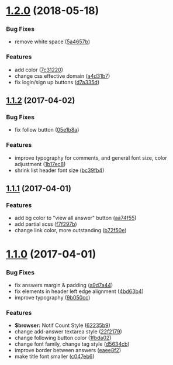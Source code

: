 <a name="1.2.0"></a>
# [1.2.0](https://github.com/winddweb/zhihu-css/compare/v1.1.2...v) (2018-05-18)


### Bug Fixes

* remove white space ([5a4657b](https://github.com/winddweb/zhihu-css/commit/5a4657b))

### Features

* add color ([7c31220](https://github.com/winddweb/zhihu-css/commit/7c31220))
* change css effective domain ([a4d31b7](https://github.com/winddweb/zhihu-css/commit/a4d31b7))
* fix login/sign up buttons ([d7a335d](https://github.com/winddweb/zhihu-css/commit/d7a335d))



<a name="1.1.2"></a>
## [1.1.2](https://github.com/winddweb/zhihu-css/compare/v1.1.1...v1.1.2) (2017-04-02)


### Bug Fixes

* fix follow button ([05e1b8a](https://github.com/winddweb/zhihu-css/commit/05e1b8a))


### Features

* improve typography for comments, and general font size, color adjustment ([1b17ec8](https://github.com/winddweb/zhihu-css/commit/1b17ec8))
* shrink list header font size ([bc39fb4](https://github.com/winddweb/zhihu-css/commit/bc39fb4))



<a name="1.1.1"></a>
## [1.1.1](https://github.com/winddweb/zhihu-css/compare/1.1.0...v1.1.1) (2017-04-01)


### Features

* add bg color to "view all answer" button ([aa74f55](https://github.com/winddweb/zhihu-css/commit/aa74f55))
* add partial scss ([f7f297b](https://github.com/winddweb/zhihu-css/commit/f7f297b))
* change link color, more outstanding ([b72f50e](https://github.com/winddweb/zhihu-css/commit/b72f50e))



<a name="1.1.0"></a>
# [1.1.0](https://github.com/winddweb/zhihu-css/compare/62235b9...1.1.0) (2017-04-01)


### Bug Fixes

* fix answers margin & padding ([a9d7a44](https://github.com/winddweb/zhihu-css/commit/a9d7a44))
* fix elements in header left edge alignment ([4bd63b4](https://github.com/winddweb/zhihu-css/commit/4bd63b4))
* improve typography ([9b050cc](https://github.com/winddweb/zhihu-css/commit/9b050cc))


### Features

* **$browser:** Notif Count Style ([62235b9](https://github.com/winddweb/zhihu-css/commit/62235b9))
* change add-answer textarea style ([22f2179](https://github.com/winddweb/zhihu-css/commit/22f2179))
* change following button color ([1fbda02](https://github.com/winddweb/zhihu-css/commit/1fbda02))
* change font family, change tag style ([d5634cb](https://github.com/winddweb/zhihu-css/commit/d5634cb))
* improve border between answers ([eaee8f2](https://github.com/winddweb/zhihu-css/commit/eaee8f2))
* make title font smaller ([c047eb6](https://github.com/winddweb/zhihu-css/commit/c047eb6))




